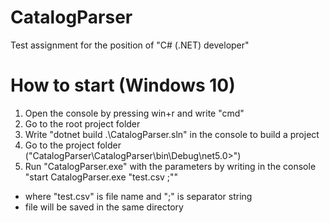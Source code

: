 # CatalogParser
Test assignment for the position of "C# (.NET) developer" 
# How to start (Windows 10)
1) Open the console by pressing win+r and write "cmd"
2) Go to the root project folder
3) Write "dotnet build .\CatalogParser.sln" in the console to build a project
4) Go to the project folder ("CatalogParser\CatalogParser\bin\Debug\net5.0>")
5) Run "CatalogParser.exe" with the parameters by writing in the console "start CatalogParser.exe "test.csv ;""
* where "test.csv" is file name and ";" is separator string
* file will be saved in the same directory
